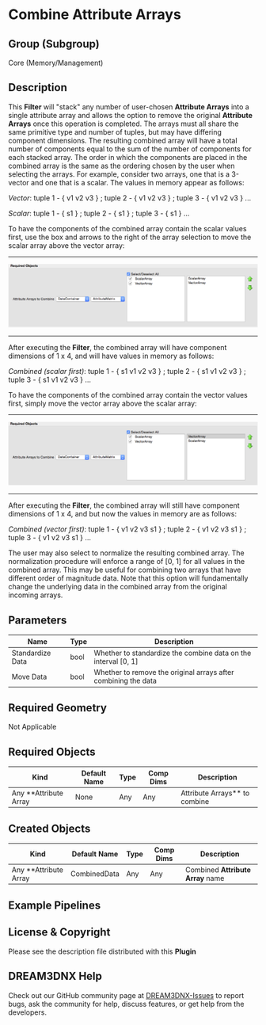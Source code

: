 # Combine Attribute Arrays 


## Group (Subgroup) ##

Core (Memory/Management)

## Description ##

This **Filter** will "stack" any number of user-chosen **Attribute Arrays** into a single attribute array and allows the option to remove the original **Attribute Arrays** once this operation is completed. The arrays must all share the same primitive type and number of tuples, but may have differing component dimensions. The resulting combined array will have a total number of components equal to the sum of the number of components for each stacked array. The order in which the components are placed in the combined array is the same as the ordering chosen by the user when selecting the arrays. For example, consider two arrays, one that is a 3-vector and one that is a scalar. The values in memory appear as follows:

_Vector_: tuple 1 - { v1 v2 v3 } ; tuple 2 - { v1 v2 v3 } ; tuple 3 - { v1 v2 v3 } ...

_Scalar_: tuple 1 - { s1 } ; tuple 2 - { s1 } ; tuple 3 - { s1 } ... 

To have the components of the combined array contain the scalar values first, use the box and arrows to the right of the array selection to move the scalar array above the vector array: 

-----

![Combine Attribute Arrays: Scalar First](Images/CombineAttributeArraysGUI_1.png)

-----

After executing the **Filter**, the combined array will have component dimensions of 1 x 4, and will have values in memory as follows:

_Combined (scalar first)_: tuple 1 - { s1 v1 v2 v3 } ; tuple 2 - { s1 v1 v2 v3 } ; tuple 3 - { s1 v1 v2 v3 } ...

To have the components of the combined array contain the vector values first, simply move the vector array above the scalar array:

-----

![Combine Attribute Arrays: Vector First](Images/CombineAttributeArraysGUI_2.png)

-----

After executing the **Filter**, the combined array will still have component dimensions of 1 x 4, and but now the values in memory are as follows:

_Combined (vector first)_: tuple 1 - { v1 v2 v3 s1 } ; tuple 2 - { v1 v2 v3 s1 } ; tuple 3 - { v1 v2 v3 s1 } ...

The user may also select to normalize the resulting combined array. The normalization procedure will enforce a range of [0, 1] for all values in the combined array. This may be useful for combining two arrays that have different order of magnitude data. Note that this option will fundamentally change the underlying data in the combined array from the original incoming arrays.


## Parameters ##

| Name             | Type | Description |
|------------------|------|-------------|
| Standardize Data | bool | Whether to standardize the combine data on the interval [0, 1] |
| Move Data        | bool | Whether to remove the original arrays after combining the data |

## Required Geometry ##

Not Applicable

## Required Objects ##

| Kind | Default Name | Type | Comp Dims | Description |
|------|--------------|-------------|---------|----------------|
| Any **Attribute Array | None | Any | Any | Attribute Arrays** to combine |

## Created Objects ##

| Kind | Default Name | Type | Comp Dims | Description |
|------|--------------|-------------|---------|----------------|
| Any **Attribute Array | CombinedData | Any | Any | Combined **Attribute Array** name |

## Example Pipelines ##



## License & Copyright ##

Please see the description file distributed with this **Plugin**

## DREAM3DNX Help

Check out our GitHub community page at [DREAM3DNX-Issues](https://github.com/BlueQuartzSoftware/DREAM3DNX-Issues) to report bugs, ask the community for help, discuss features, or get help from the developers.


